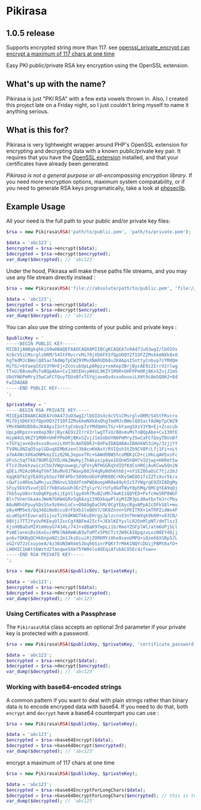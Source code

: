 Pikirasa
========

1.0.5 release
-------

Supports encrypted string more than 117. see [openssl_private_encrypt can encrypt a maximum of 117 chars at one time](http://php.net/manual/zh/function.openssl-private-encrypt.php)


Easy PKI public/private RSA key encryption using the OpenSSL extension.

What's up with the name?
------------------------
Pikirasa is just "PKI RSA" with a few exta vowels thrown in. Also, I created this project late on a Friday night, so I just couldn't bring myself to name it anything serious.

What is this for?
-----------------
Pikirasa is very lightweight wrapper around PHP's OpenSSL extension for encrypting and decrypting data with a known public/private key pair. It requires that you have the [OpenSSL extension](http://php.net/openssl) installed, and that your certificates have already been generated.

_Pikirasa is not a general purpose or all-encompassing encryption library_. If you need more encryption options, maximum system compatability, or if you need to generate RSA keys programatically, take a look at [phpseclib](https://github.com/phpseclib/phpseclib).

Example Usage
-------------

All your need is the full path to your public and/or private key files:
```php
$rsa = new Pikirasa\RSA('path/to/public.pem', 'path/to/private.pem');

$data = 'abc123';
$encrypted = $rsa->encrypt($data);
$decrypted = $rsa->decrypt($encrypted);
var_dump($decrypted); // 'abc123'
```

Under the hood, Pikirasa will make these paths file streams, and you may use any
file stream directly instead :

```php
$rsa = new Pikirasa\RSA('file:///absolute/path/to/public.pem', 'file://relative/path/to/private.pem');

$data = 'abc123';
$encrypted = $rsa->encrypt($data);
$decrypted = $rsa->decrypt($encrypted);
var_dump($decrypted); // 'abc123'
```

You can also use the string contents of your public and private keys :

```php
$publicKey = '
-----BEGIN PUBLIC KEY-----
MIIBIjANBgkqhkiG9w0BAQEFAAOCAQ8AMIIBCgKCAQEA7o9A47JuO3wgZ/lbOIOs
Xc6cVSiCMsrglvORM/54StFRvcrxMi7OjXD6FX5fQpUOQYZfIOFZZMs6kmNXk8xO
hgTmdMJcBWolQ85acfAdWpTpCW29YMvXNARUDb8uJKAApsISnttyCnbvp7zYMdQm
HiTG/+bYaegSXzV3YN+Ej+ZcocubUpLp8Rpzz+xmXep3BrjBycAE9z2IrrV2rlwg
TTxU/B8xmvMsToBQpAbe+Cv130tEHsyW4UL9KZY1M9R+UHFPPmORjBKxSZvjJ1mS
UbUYN6PmMry35wCaFCfQoyTDUxBfxTGYqjaveQv4sxx0uvoiLXHt9cAm5Q8KJ+8d
FwIDAQAB
-----END PUBLIC KEY-----
';

$privateKey = '
-----BEGIN RSA PRIVATE KEY-----
MIIEpAIBAAKCAQEA7o9A47JuO3wgZ/lbOIOsXc6cVSiCMsrglvORM/54StFRvcrx
Mi7OjXD6FX5fQpUOQYZfIOFZZMs6kmNXk8xOhgTmdMJcBWolQ85acfAdWpTpCW29
YMvXNARUDb8uJKAApsISnttyCnbvp7zYMdQmHiTG/+bYaegSXzV3YN+Ej+Zcocub
UpLp8Rpzz+xmXep3BrjBycAE9z2IrrV2rlwgTTxU/B8xmvMsToBQpAbe+Cv130tE
HsyW4UL9KZY1M9R+UHFPPmORjBKxSZvjJ1mSUbUYN6PmMry35wCaFCfQoyTDUxBf
xTGYqjaveQv4sxx0uvoiLXHt9cAm5Q8KJ+8dFwIDAQABAoIBAHkWS3iHy/3zjjtY
TV4NL8NZqO5splGDuqXEMbKzenl3b8cnKHAxY/RVIQsh3tZb9CV8P/Lfj1Fi+nLt
a7mAXWcXO6aONMkmzI1zQ2NL3opoxTRc+GAWd0BW5hcoMBK1CD+ciHkLqAH5xsFc
UFxSc5qfTkb79GMlQZYD/Hk2WwHyj7hAkyxip4ye1EOnH5h8H7vIUjwp+H6Rmt5w
FTiVJbokhzwiczChUJVWgnowegL/qFV+yNfHGGKqVdIQfKdCsHR6jAuKCww5QniN
qDEi/M2Az0R4qfVmf38uMvOJTWaxp08JV4qRyNdh6hhbj+nY1EZ8haOiC7tjz2mJ
XqqKQfkCgYEA95yb5ezTBF4Pbr589OnU6VFdM88BCrKKvSWE8D1fzZZTsXur5k/x
cOwfio4RkmJwMnjuzZN6nvL5QddfcmPWQAoepHR8eA9yhIz57YWgrqE9ZXI8DgMy
SFuy5EkV5vudjDIr7kBXaGuUh3ErZfglyrV/rUfydGdTWyY8phMq/6MCgYEA9qQj
7kb5uyU8nrXoDqKPpy6ijEpVilgy4VR7RuB2vMh74wKI1QQYED+PxfcHe5RP8WGF
Bl+7VnmrGka4xJWeN7GKW4GRx5gRAzg139DXkqwPlXyM3ZR3pLd8wtbxTmJrcPby
A6uNRhGPpuyhDs5hx9z6HvLoCs+O0A9gDaChM/0CgYEAycRguNPpA2cOFkS8l+mu
p8y4MM5eX/Qq34QiNo0ccu8rFbXb1lmQOV7/OK0Znnn+SPKITRX+1mTRPZidWx4F
aLuWSpXtEvwrad1ijuzTiVk0KWUTkKuEHrgyJplzcnvX3nTHnWXqk9kN9+v83CN/
0BVji7TT2YyUvPKEeyOlZxcCgYABFm42Icf+JEblKEYyslLR2OnMlpNT/dmTlszI
XjsH0BaDxMIXtmHoyG7434L/74J+vQBaK9fmpLi1b/RmoYZGFplWl/atm6UPj5Ll
PsWElw+miBsS6xGv/0MklNARmWuB3wToMTx5P6CTit2W9CAIQpgzxLxzN8EYd8jj
pn6vfQKBgQCHkDnpoNZc2m1JksDiuiRjZORKMYz8he8seoUMPQ+iQze66XSRp5JL
oGZrU7JzCxuyoeA/4z36UN5WXmeS3bqh6SinrPQKt7rMkK1NQYcDUijPBMt0afO+
LH0HIC1HAtS6Wztd2Taoqwe5Xm75YW0elo4OEqiAfubAC85Ec4zfxw==
-----END RSA PRIVATE KEY-----
';

$rsa = new Pikirasa\RSA($publicKey, $privateKey);

$data = 'abc123';
$encrypted = $rsa->encrypt($data);
$decrypted = $rsa->decrypt($encrypted);
var_dump($decrypted); // 'abc123'
```

### Using Certificates with a Passphrase

The `Pikirasa\RSA` class accepts an optional 3rd parameter if your private key
is protected with a password.

```php
$rsa = new Pikirasa\RSA($publicKey, $privateKey, 'certificate_password');

$data = 'abc123';
$encrypted = $rsa->encrypt($data);
$decrypted = $rsa->decrypt($encrypted);
var_dump($decrypted); // 'abc123'
```

### Working with base64-encoded strings

A common pattern if you want to deal with plain strings rather than binary data
is to encode encryped data with base64. If you need to do that, both `encrypt`
and `decrypt` have a base64 counterpart you can use :

```php
$rsa = new Pikirasa\RSA($publicKey, $privateKey);

$data = 'abc123';
$encrypted = $rsa->base64Encrypt($data);
$decrypted = $rsa->base64Decrypt($encrypted);
var_dump($decrypted); // 'abc123'
```


encrypt a maximum of 117 chars at one time

```php
$rsa = new Pikirasa\RSA($publicKey, $privateKey);

$data = 'abc123';
$encrypted = $rsa->base64EncryptForLongChars($data);
$decrypted = $rsa->base64DecryptForLongChars($encrypted); // this is testing...
var_dump($decrypted); // 'abc123'
```

